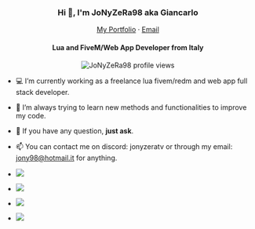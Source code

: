 <p align="center">
  <h3 align="center">Hi 👋, I'm JoNyZeRa98 aka Giancarlo</h3>
</p>
<p align="center">
    <a href="">My Portfolio</a>
    ·
    <a href="jony98@hotmail.it">Email</a>
</p>
<p align="center">
  <h4 align="center">Lua and FiveM/Web App Developer from Italy</h4>
</p>

<p align="center"> 
  <img align="center" src="https://komarev.com/ghpvc/?username=JoNyZeRa98b&color=blue&style=flat-square" alt="JoNyZeRa98 profile views" />
</p>


- 💻 I’m currently working as a freelance lua fivem/redm and web app full stack developer.

- 🌱 I’m always trying to learn new methods and functionalities to improve my code.

- 💬 If you have any question, **just ask**.

- 📫 You can contact me on discord: jonyzeratv or through my email: jony98@hotmail.it for anything.


- ![](https://img.shields.io/badge/💻NodeJS-💻React-informational?style=flat&logo=<LOGO_NAME>&logoColor=white&color=2bbc8a)
- ![](https://img.shields.io/badge/💻CSS/HTM/JS-informational?style=flat&logo=<LOGO_NAME>&logoColor=white&color=2bbc8a)
- ![](https://img.shields.io/badge/💻Python-💻Lua-informational?style=flat&logo=<LOGO_NAME>&logoColor=white&color=2bbc8a)
- ![](https://img.shields.io/badge/💻SqlDB-💻Firebase-informational?style=flat&logo=<LOGO_NAME>&logoColor=white&color=FF0000)

